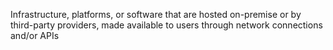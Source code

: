 Infrastructure, platforms, or software that are hosted on-premise or by third-party providers, made available to users through network connections and/or APIs